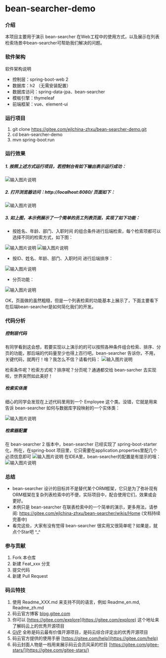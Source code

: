 # bean-searcher-demo

### 介绍
本项目主要用于演示 bean-searcher 在Web工程中的使用方式，以及展示在列表检索场景中bean-searcher可帮助我们解决的问题。

### 软件架构
软件架构说明

- 控制层：spring-boot-web 2
- 数据库：h2 （无需安装配置）
- 数据库访问：spring-data-jpa、bean-searcher
- 模板引擎：thymeleaf
- 前端框架：vue、element-ui

### 运行项目

1. git clone https://gitee.com/ejlchina-zhxu/bean-searcher-demo.git
2. cd bean-searcher-demo
3. mvn spring-boot:run

### 运行效果

##### 1. 按照上述方式运行项目，若控制台有如下输出表示运行成功：
![输入图片说明](https://images.gitee.com/uploads/images/2019/0707/013035_4312bf3f_1393412.png "微信截图_20190707013006.png")
##### 2. 打开浏览器访问：http://localhost:8080/ 页面如下：
![输入图片说明](https://images.gitee.com/uploads/images/2019/0706/235039_e6e083ac_1393412.png "微信图片_20190706235025.png")

##### 3. 如上图，本示例展示了一个简单的员工列表页面，实现了如下功能：
- 按姓名、年龄、部门、入职时间 的组合条件进行后端检索，每个检索项都可以选择不同的检索方式，如下图：

![输入图片说明](https://images.gitee.com/uploads/images/2019/0707/000951_30cdf845_1393412.png "微信图片_20190707000918.png")
![输入图片说明](https://images.gitee.com/uploads/images/2019/0707/001118_486c1630_1393412.png "微信图片_20190707001103.png")

- 按ID、姓名、年龄、部门、入职时间 进行后端排序：

![输入图片说明](https://images.gitee.com/uploads/images/2019/0707/001446_6f20c483_1393412.png "微信截图_20190707001420.png")

- 分页功能：

![输入图片说明](https://images.gitee.com/uploads/images/2019/0707/001526_71503b29_1393412.png "微信截图_20190707001512.png")  


OK，页面做的虽然粗糙，但是一个列表检索的功能基本上展示了，下面主要看下在后端bean-searcher是如何简化我们的开发。

### 代码分析

##### 控制层代码
有同学看到这会想，若要实现以上演示的的可以按照各种条件组合检索、排序、分页的功能，那后端的代码量至少也得上百行吧。bean-searcher 告诉你，不用，关键代码，就两行！啥？我怎么不信？请看代码：
![输入图片说明](https://images.gitee.com/uploads/images/2019/0707/002627_6e86d808_1393412.png "微信截图_20190707002555.png")

检索条件呢？检索方式呢？排序呢？分页呢？通通都交给 bean-sarcher 去实现啦，世界突然如此美好！

##### 检索实体类

细心的同学会发现在上述代码里用到一个 Employee 这个类。没错，它就是用来告诉 bean-searcher 如何与数据库字段映射的一个实体类：

![输入图片说明](https://images.gitee.com/uploads/images/2019/0707/004251_e197c57e_1393412.png "微信图片_20190707004229.png") 

##### 检索器配置

在 bean-searcher 2 版本中，bean-searcher 已经实现了 spring-boot-starter 化，所在，在spring-boot 项目里，它只需要在application.properties里配几个必须信息即可
![输入图片说明](https://images.gitee.com/uploads/images/2019/0707/012140_aa87c91d_1393412.png "微信图片_20190707012120.png")
在IDEA里，bean-searcher的配置是有提示的哦：
![输入图片说明](https://images.gitee.com/uploads/images/2019/0707/012532_e81dee9c_1393412.png "微信图片_20190707012518.png")


### 总结

- bean-searcher 设计的目标并不是替代某个ORM框架，它只是为了弥补现有ORM框架在复杂列表检索中的不便，实际项目中，配合使用它们，效果或会更好。
- 本例只是 bean-searcher 在联表检索中的一个简单的演示，更多用法，请参阅: https://gitee.com/ejlchina-zhxu/bean-searcher/wikis/Home (文档持续完善中)
- 看完这些，大家有没有觉得 bean-searcher 很实用又很简单呢？如果是，就点个Star吧 ^_^

### 参与贡献

1. Fork 本仓库
2. 新建 Feat_xxx 分支
3. 提交代码
4. 新建 Pull Request


### 码云特技

1. 使用 Readme\_XXX.md 来支持不同的语言，例如 Readme\_en.md, Readme\_zh.md
2. 码云官方博客 [blog.gitee.com](https://blog.gitee.com)
3. 你可以 [https://gitee.com/explore](https://gitee.com/explore) 这个地址来了解码云上的优秀开源项目
4. [GVP](https://gitee.com/gvp) 全称是码云最有价值开源项目，是码云综合评定出的优秀开源项目
5. 码云官方提供的使用手册 [https://gitee.com/help](https://gitee.com/help)
6. 码云封面人物是一档用来展示码云会员风采的栏目 [https://gitee.com/gitee-stars/](https://gitee.com/gitee-stars/)